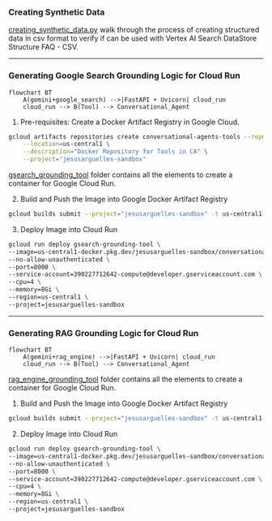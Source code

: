 ### Creating Synthetic Data

[creating_synthetic_data.py](./creating_synthetic_data.py) walk through the process of creating structured data in csv 
format to verify if can be used with Vertex AI Search DataStore Structure FAQ - CSV.

---
### Generating Google Search Grounding Logic for Cloud Run

```mermaid
flowchart BT
    A(gemini+google_search) -->|FastAPI + Uvicorn| cloud_run
    cloud_run --> B(Tool) --> Conversational_Agent
```

1. Pre-requisites: Create a Docker Artifact Registry in Google Cloud.

```bash
gcloud artifacts repositories create conversational-agents-tools --repository-format=docker \
    --location=us-central1 \
    --description="Docker Repository for Tools in CA" \
    --project="jesusarguelles-sandbox"
```

[gsearch_grounding_tool](./gsearch_grounding_tool) folder contains all the elements to create a container for 
Google Cloud Run.

2. Build and Push the Image into Google Docker Artifact Registry

```bash
gcloud builds submit --project="jesusarguelles-sandbox" -t us-central1-docker.pkg.dev/jesusarguelles-sandbox/conversational-agents-tools/gsearch-grounding-tool:latest ./gsearch_grounding_tool
```

3. Deploy Image into Cloud Run

```bash
gcloud run deploy gsearch-grounding-tool \
--image=us-central1-docker.pkg.dev/jesusarguelles-sandbox/conversational-agents-tools/gsearch-grounding-tool \
--no-allow-unauthenticated \
--port=8000 \
--service-account=390227712642-compute@developer.gserviceaccount.com \
--cpu=4 \
--memory=8Gi \
--region=us-central1 \
--project=jesusarguelles-sandbox
```

---

### Generating RAG Grounding Logic for Cloud Run

```mermaid
flowchart BT
    A(gemini+rag_engine) -->|FastAPI + Uvicorn| cloud_run
    cloud_run --> B(Tool) --> Conversational_Agent
```

[rag_engine_grounding_tool](./rag_engine_grounding_tool) folder contains all the elements to create a container for
Google Cloud Run.

1. Build and Push the Image into Google Docker Artifact Registry

```bash
gcloud builds submit --project="jesusarguelles-sandbox" -t us-central1-docker.pkg.dev/jesusarguelles-sandbox/conversational-agents-tools/rag_engine-grounding-tool:latest ./rag_engine_grounding_tool
```

2. Deploy Image into Cloud Run

```bash
gcloud run deploy gsearch-grounding-tool \
--image=us-central1-docker.pkg.dev/jesusarguelles-sandbox/conversational-agents-tools/rag_engine-grounding-tool \
--no-allow-unauthenticated \
--port=8000 \
--service-account=390227712642-compute@developer.gserviceaccount.com \
--cpu=4 \
--memory=8Gi \
--region=us-central1 \
--project=jesusarguelles-sandbox
```